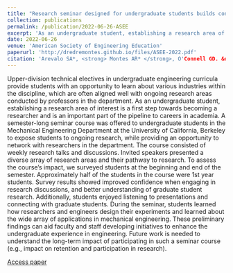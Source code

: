 ```yaml
---
title: "Research seminar designed for undergraduate students builds confidence and access to research opportunities"
collection: publications
permalink: /publication/2022-06-26-ASEE
excerpt: 'As an undergraduate student, establishing a research area of interest is a first step towards becoming a researcher and is an important part of the pipeline to careers in academia. We developed a semester-long seminar course for undergraduate students in the Mechanical Engineering Department at UC Berkeley to expose students to ongoing research, while providing an opportunity to network with researchers in the department.'
date: 2022-06-26
venue: 'American Society of Engineering Education'
paperurl: 'http://dredremontes.github.io/files/ASEE-2022.pdf'
citation: 'Arevalo SA*, <strong> Montes AR* </strong>, O'Connell GD. &quot;Research seminar designed for undergraduate students builds confidence and access to research opportunities.&quot; <i>ASEE</i>. 37513.'
---
```

Upper-division technical electives in undergraduate engineering curricula provide students with an opportunity to learn about various industries within the discipline, which are often aligned well with ongoing research areas conducted by professors in the department. As an undergraduate student, establishing a research area of interest is a first step towards becoming a researcher and is an important part of the pipeline to careers in academia. A semester-long seminar course was offered to undergraduate students in the Mechanical Engineering Department at the University of California, Berkeley to expose students to ongoing research, while providing an opportunity to network with researchers in the department. The course consisted of weekly research talks and discussions. Invited speakers presented a diverse array of research areas and their pathway to research. To assess the course’s impact, we surveyed students at the beginning and end of the semester. Approximately half of the students in the course were 1st year students. Survey results showed improved confidence when engaging in research discussions, and better understanding of graduate student research. Additionally, students enjoyed listening to presentations and connecting with graduate students. During the seminar, students learned how researchers and engineers design their experiments and learned about the wide array of applications in mechanical engineering. These preliminary findings can aid faculty and staff developing initiatives to enhance the undergraduate experience in engineering. Future work is needed to understand the long-term impact of participating in such a seminar course (e.g., impact on retention and participation in research).

[Access paper](https://peer.asee.org/41333.pdf)

<!-- Recommended citation: Your Name, You. (2015). "Paper Title Number 3." <i>Journal 1</i>. 1(3). -->
